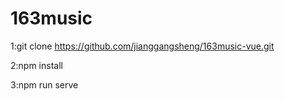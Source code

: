 # 163music

1:git clone https://github.com/jianggangsheng/163music-vue.git

2:npm install

3:npm run serve
